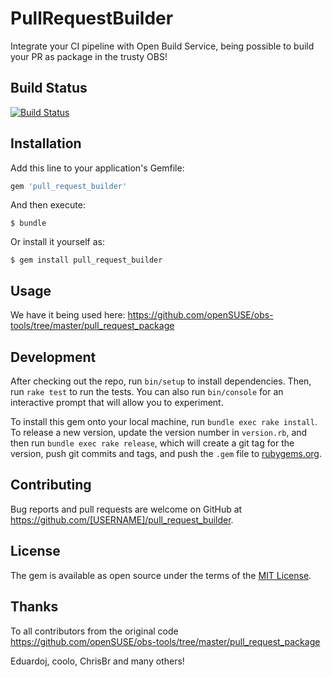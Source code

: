 # PullRequestBuilder

Integrate your CI pipeline with Open Build Service, being possible to build your PR as package in the trusty OBS!

## Build Status
[![Build Status](https://travis-ci.com/vpereira/pull_request_builder.svg?branch=master)](https://travis-ci.com/vpereira/pull_request_builder)

## Installation

Add this line to your application's Gemfile:

```ruby
gem 'pull_request_builder'
```

And then execute:

    $ bundle

Or install it yourself as:

    $ gem install pull_request_builder

## Usage

We have it being used here: https://github.com/openSUSE/obs-tools/tree/master/pull_request_package

## Development

After checking out the repo, run `bin/setup` to install dependencies. Then, run `rake test` to run the tests. You can also run `bin/console` for an interactive prompt that will allow you to experiment.

To install this gem onto your local machine, run `bundle exec rake install`. To release a new version, update the version number in `version.rb`, and then run `bundle exec rake release`, which will create a git tag for the version, push git commits and tags, and push the `.gem` file to [rubygems.org](https://rubygems.org).

## Contributing

Bug reports and pull requests are welcome on GitHub at https://github.com/[USERNAME]/pull_request_builder.

## License

The gem is available as open source under the terms of the [MIT License](https://opensource.org/licenses/MIT).


## Thanks

To all contributors from the original code https://github.com/openSUSE/obs-tools/tree/master/pull_request_package

Eduardoj, coolo, ChrisBr and many others!
